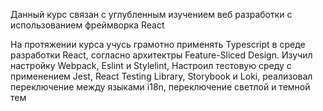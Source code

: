 <p>Данный курс связан с углубленным изучением веб разработки c использованием фреймворка React</p>

<p>На протяжении курса учусь грамотно применять Typescript в среде разработки React, согласно архитектры Feature-Sliced Design. Изучил настройку Webpack, Eslint и Stylelint, Настроил тестовую среду с применением Jest, React Testing Library, Storybook и Loki, реализовал переключение между языками i18n, переключение светлой и темной  тем</p>
